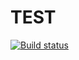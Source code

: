# TEST

[![Build status](https://ci.appveyor.com/api/projects/status/0550vc0ctm78yfqt?svg=true)](https://ci.appveyor.com/project/SashaMikheytseva/async)